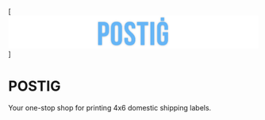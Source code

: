 [![postig logo](/title.png?raw=true "Postig")]
# POSTIG
Your one-stop shop for printing 4x6 domestic shipping labels.
